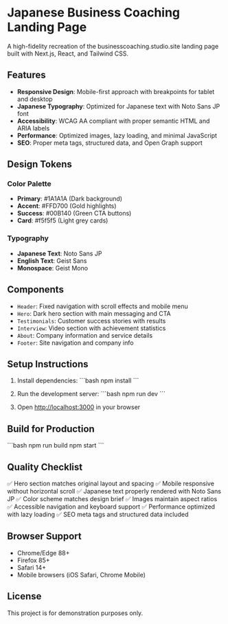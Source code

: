 # Japanese Business Coaching Landing Page

A high-fidelity recreation of the businesscoaching.studio.site landing page built with Next.js, React, and Tailwind CSS.

## Features

- **Responsive Design**: Mobile-first approach with breakpoints for tablet and desktop
- **Japanese Typography**: Optimized for Japanese text with Noto Sans JP font
- **Accessibility**: WCAG AA compliant with proper semantic HTML and ARIA labels
- **Performance**: Optimized images, lazy loading, and minimal JavaScript
- **SEO**: Proper meta tags, structured data, and Open Graph support

## Design Tokens

### Color Palette
- **Primary**: #1A1A1A (Dark background)
- **Accent**: #FFD700 (Gold highlights)
- **Success**: #00B140 (Green CTA buttons)
- **Card**: #f5f5f5 (Light grey cards)

### Typography
- **Japanese Text**: Noto Sans JP
- **English Text**: Geist Sans
- **Monospace**: Geist Mono

## Components

- `Header`: Fixed navigation with scroll effects and mobile menu
- `Hero`: Dark hero section with main messaging and CTA
- `Testimonials`: Customer success stories with results
- `Interview`: Video section with achievement statistics
- `About`: Company information and service details
- `Footer`: Site navigation and company info

## Setup Instructions

1. Install dependencies:
\`\`\`bash
npm install
\`\`\`

2. Run the development server:
\`\`\`bash
npm run dev
\`\`\`

3. Open [http://localhost:3000](http://localhost:3000) in your browser

## Build for Production

\`\`\`bash
npm run build
npm start
\`\`\`

## Quality Checklist

✅ Hero section matches original layout and spacing
✅ Mobile responsive without horizontal scroll
✅ Japanese text properly rendered with Noto Sans JP
✅ Color scheme matches design brief
✅ Images maintain aspect ratios
✅ Accessible navigation and keyboard support
✅ Performance optimized with lazy loading
✅ SEO meta tags and structured data included

## Browser Support

- Chrome/Edge 88+
- Firefox 85+
- Safari 14+
- Mobile browsers (iOS Safari, Chrome Mobile)

## License

This project is for demonstration purposes only.
